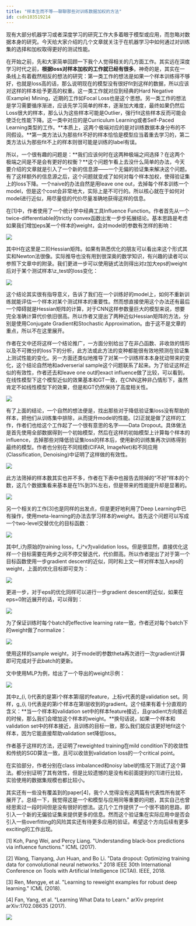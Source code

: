 ```yaml
---
title: "样本生而不等——聊聊那些对训练数据加权的方法"
id: csdn103519214
---
```


现有大部分机器学习或者深度学习的研究工作大多着眼于模型或应用，而忽略对数据本身的研究。今天给大家介绍的几个文章就关注于在机器学习中如何通过对训练集的选择和加权取得更好的测试性能。

在开始之前，先和大家简单回顾一下我个人觉得相关的几方面工作。其实远在深度学习时代之前，**根据loss对样本加权的工作就已经有很多**。神奇的是，其实在一条线上有着截然相反的想法的研究：第一类工作的想法是如果一个样本训练得不够好，也就是loss高的话，那么说明现在的模型没有很好fit到这样的数据，所以应该对这样的样本给予更高的权重。这一类工作就对应到经典的Hard Negative (Example) Mining，近期的工作如Focal Loss也是这个思想。另一类工作的想法是学习需要循序渐进，应该先学习简单的样本，逐渐加大难度，最终如果仍然后Loss很大的样本，那么认为这些样本可能是Outlier，强行fit这些样本反而可能会使泛化性能下降。这一类中对应的是Curriculum Learning或者Self-Paced Learning类型的工作。**本质上，这两个极端对应的是对训练数据本身分布的不同假设。**第一类方法认为那些fit不好的样本恰恰是模型应当着重去学习的，第二类方法认为那些fit不上的样本则很可能是训练的label有误。

所以，一个很有趣的问题是：**我们应该何时在这两种极端之间选择？在这两个极端之间是不是会有更好的权衡？**这个问题乍看上去没什么简单的办法，今天要介绍的文章就是引入了一个新的信息源——一个无偏的验证集来解决这个问题。有了这样额外的信息源之后，这个问题就变成了如何对每个样本加权，使得验证集上的loss下降。一个naive的办法自然是用leave one out，去掉每个样本训练一个model，但是这个cost会非常地大，实际上是不可行的。所以核心就在于如何对model进行近似，用尽量低的代价尽量准确地获得这样的信息。

在[1]中，作者使用了一个统计学中经典工具Influence Function。作者首先从一个twice-differentiable的trictly convex函数出发一步步拓展结论。基本思路是考虑如果我们增加eps某一个样本的weight，会对model的参数有怎样的影响：

![](../img/b4710c04c71ee1271b369163051e7684.png)

其中H在这里是二阶Hessian矩阵。如果有熟悉优化的朋友可以看出来这个形式其实和Newton法很像。实际推导也没有用到很深奥的数学知识，有兴趣的读者可以参照下文章中的附录。我们更进一步可以使用链式法则得出对z加大eps的weight后对于某个测试样本\z_test的loss变化：

![](../img/36325e6211eca58e03c525cf8380950f.png)

这个结论其实很有指导意义，告诉了我们在一个训练好的model上，如何不重新训练就能评估一个样本对某个测试样本的重要性。然而想直接使用这个办法还有最后一个障碍就是Hessian矩阵的计算，对于CNN这样参数量巨大的模型来说，想要完全准确计算代价依旧很高。所以作者又提出了两种近似Hessian矩阵的方法，分别是使用Conjugate Gradient和Stochastic Approximation。由于这不是文章的重点，所以不在这里展开。

作者在文中还将这样一个结论推广，一方面分别给出了在非凸函数、非收敛的情形以及不可微分的loss下的分析，此方法或此方法的变种都能很有效地预测在验证集上测试性能的变化。另一方面还类似地推导了对某一个训练样本本身扰动带来的变化，这个结论自然地和adverserial sample这个问题联系了起来。为了验证这样近似的有效性，作者还去和leave one out的exact influence做了比较，可以看到，在线性模型下这个模型近似的效果基本和GT一致，在CNN这种非凸情形下，虽然肯定不如线性模型下的效果，但是和GT仍然保持了高度相关性。

![](../img/a5b3a482b88e90ea5043364fa6bc5557.png)

有了上面的结论，一个自然的想法便是，找出那些对于降低验证集loss没有帮助的样本，把他们从训练集中排除，从而提升model的性能。[2]正就是做了这样的工作，作者们也给这个工作起了一个很有意思的名字——Data Dropout。具体做法是首先使用全部数据得到一个初始模型，然后在这样的初始模型上计算每个样本的influence，去掉那些对降低验证集loss的样本后，使用新的训练集再次训练得到最终的模型。作者也分别在不同规模(CIFAR, ImageNet)和不同应用(Classification, Denoising)中证明了这样做的有效性。

![](../img/edec003a9b53568561a9ce2cca621fac.png)

此方法筛掉的样本数其实也并不多，作者在下表中也报告去除掉的“不好”样本的个数，这几个数据集看来基本是在1%到3%左右，但是带来的性能提升却是显著的。

![](../img/576a3db79db7f61864d422416d8ea6e3.png)

另一个相关的工作[3]也是同样的出发点，但是更好地利用了Deep Learning中已有操作，使用meta-learning的办法去学习样本的weight。首先这个问题可以写成一个two-level交替优化的目标函数：

![](../img/1fca7a45bfa25bf4b4aa44f35ccc79e8.png)

其中f_i为原始的training loss，f_i^v为validation loss。但是很显然，直接优化这样一个目标需要在两步之间不停交替迭代，代价颇高。所以作者提出了对于第一个目标函数使用一步gradient descent的近似，同时和上文一样对样本加入eps的weight，上面的优化目标即可变为：

![](../img/ba2cbe688808245bed820df28fabd90f.png)

更进一步，对于eps的优化同样可以进行一步gradient descent的近似，如果在eps=0附近展开的话，可以得到：

![](../img/0ce872e5b60d5a497326b90bb0e53c35.png)

为了保证训练时每个batch的effective learning rate一致，作者还对每个batch下的weight做了normalize：

![](../img/3961a7c6f2359c6b40617f77380c5014.png)

使用这样的sample weight，对于model的参数theta再次进行一次gradient计算即可完成对于此batch的更新。

文中使用MLP为例，给出了一个导出的weight示例：

![](../img/e362edcbaf33b16f70ee183eb40c1c19.png)

其中z_{i, l}代表的是第i个样本第l层的feature，上标v代表的是validation set。同样，g_{i, l}代表是的第i个样本在第l层收到的gradient。这个结果有着十分直观的含义：**当一个样本和validation set中的样本feature接近，且gradient方向接近的时候，那么我们会增加这个样本的weight。**换句话说，如果一个样本和validation set中的样本接近，且训练的目标一致，那么我们就应该更好地fit这个样本，因为它能直接帮助validation set降低loss。

作者基于这样的方法，还证明了reweighted training在mild condition下的收敛性和传统的SGD算法一致，且可以收敛到validation loss的一个critical point。

在实验部分，作者分别在class imbalanced和noisy label的情况下测试了这个算法。都分别证明了其有效性，但是比较遗憾的是没有和前面提到的[1]进行比较，实验使用的数据集规模也都比较小。

其实还有一些没有覆盖到的paper[4]，我个人觉得没有这两篇有代表性所有就不展开了。总结一下，我觉得这是一个和模型与应用同等重要的问题，其实自己也曾经思索过一段时间但是没有很好的想法。这几个工作提供了一个很不错的思路，即引入一个新的无偏验证集来提供更多的信息。然而这个验证集在实际应用中是否会引入一些overfitting的风险其实还有待更多应用的验证。希望这个方向后续有更多exciting的工作出现。

[1] Koh, Pang Wei, and Percy Liang. "Understanding black-box predictions via influence functions." ICML (2017).

[2] Wang, Tianyang, Jun Huan, and Bo Li. "Data dropout: Optimizing training data for convolutional neural networks." 2018 IEEE 30th International Conference on Tools with Artificial Intelligence (ICTAI). IEEE, 2018.

[3] Ren, Mengye, et al. "Learning to reweight examples for robust deep learning." ICML (2018).

[4] Fan, Yang, et al. "Learning What Data to Learn." arXiv preprint arXiv:1702.08635 (2017).

![](../img/f47463fdef86f39d3346d60c8d0c36e5.png)
